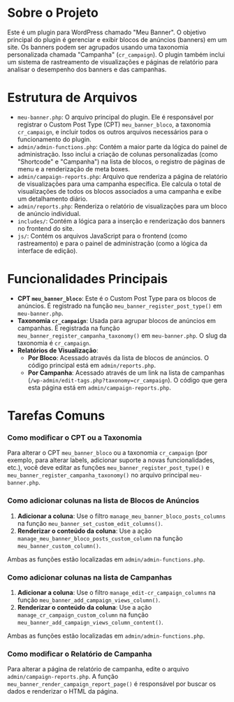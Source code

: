 # Sobre o Projeto

Este é um plugin para WordPress chamado "Meu Banner". O objetivo principal do plugin é gerenciar e exibir blocos de anúncios (banners) em um site. Os banners podem ser agrupados usando uma taxonomia personalizada chamada "Campanha" (`cr_campaign`). O plugin também inclui um sistema de rastreamento de visualizações e páginas de relatório para analisar o desempenho dos banners e das campanhas.

# Estrutura de Arquivos

- `meu-banner.php`: O arquivo principal do plugin. Ele é responsável por registrar o Custom Post Type (CPT) `meu_banner_bloco`, a taxonomia `cr_campaign`, e incluir todos os outros arquivos necessários para o funcionamento do plugin.
- `admin/admin-functions.php`: Contém a maior parte da lógica do painel de administração. Isso inclui a criação de colunas personalizadas (como "Shortcode" e "Campanha") na lista de blocos, o registro de páginas de menu e a renderização de meta boxes.
- `admin/campaign-reports.php`: Arquivo que renderiza a página de relatório de visualizações para uma campanha específica. Ele calcula o total de visualizações de todos os blocos associados a uma campanha e exibe um detalhamento diário.
- `admin/reports.php`: Renderiza o relatório de visualizações para um bloco de anúncio individual.
- `includes/`: Contém a lógica para a inserção e renderização dos banners no frontend do site.
- `js/`: Contém os arquivos JavaScript para o frontend (como rastreamento) e para o painel de administração (como a lógica da interface de edição).

# Funcionalidades Principais

- **CPT `meu_banner_bloco`**: Este é o Custom Post Type para os blocos de anúncios. É registrado na função `meu_banner_register_post_type()` em `meu-banner.php`.
- **Taxonomia `cr_campaign`**: Usada para agrupar blocos de anúncios em campanhas. É registrada na função `meu_banner_register_campanha_taxonomy()` em `meu-banner.php`. O slug da taxonomia é `cr_campaign`.
- **Relatórios de Visualização**:
  - **Por Bloco**: Acessado através da lista de blocos de anúncios. O código principal está em `admin/reports.php`.
  - **Por Campanha**: Acessado através de um link na lista de campanhas (`/wp-admin/edit-tags.php?taxonomy=cr_campaign`). O código que gera esta página está em `admin/campaign-reports.php`.

# Tarefas Comuns

### Como modificar o CPT ou a Taxonomia

Para alterar o CPT `meu_banner_bloco` ou a taxonomia `cr_campaign` (por exemplo, para alterar labels, adicionar suporte a novas funcionalidades, etc.), você deve editar as funções `meu_banner_register_post_type()` e `meu_banner_register_campanha_taxonomy()` no arquivo principal `meu-banner.php`.

### Como adicionar colunas na lista de Blocos de Anúncios

1.  **Adicionar a coluna**: Use o filtro `manage_meu_banner_bloco_posts_columns` na função `meu_banner_set_custom_edit_columns()`.
2.  **Renderizar o conteúdo da coluna**: Use a ação `manage_meu_banner_bloco_posts_custom_column` na função `meu_banner_custom_column()`.

Ambas as funções estão localizadas em `admin/admin-functions.php`.

### Como adicionar colunas na lista de Campanhas

1.  **Adicionar a coluna**: Use o filtro `manage_edit-cr_campaign_columns` na função `meu_banner_add_campaign_views_column()`.
2.  **Renderizar o conteúdo da coluna**: Use a ação `manage_cr_campaign_custom_column` na função `meu_banner_add_campaign_views_column_content()`.

Ambas as funções estão localizadas em `admin/admin-functions.php`.

### Como modificar o Relatório de Campanha

Para alterar a página de relatório de campanha, edite o arquivo `admin/campaign-reports.php`. A função `meu_banner_render_campaign_report_page()` é responsável por buscar os dados e renderizar o HTML da página.